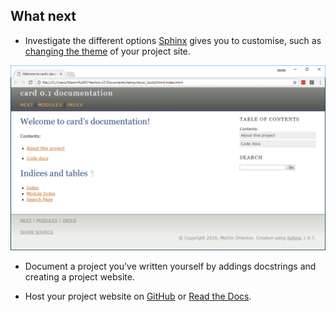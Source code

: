 ## What next

+ Investigate the different options [Sphinx](http://www.sphinx-doc.org) gives you to customise, such as [changing the theme](http://www.sphinx-doc.org/en/master/theming.html) of your project site.

![sphinx theme](images/sphinx_theme.PNG)

+ Document a project you've written yourself by addings docstrings and creating a project website.

+ Host your project website on [GitHub](https://github.com) or [Read the Docs](https://readthedocs.org/).
